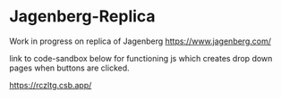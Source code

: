 # Jagenberg-Replica

Work in progress on replica of Jagenberg https://www.jagenberg.com/

link to code-sandbox below for functioning js which creates drop down pages when buttons are clicked. 

https://rczltg.csb.app/
